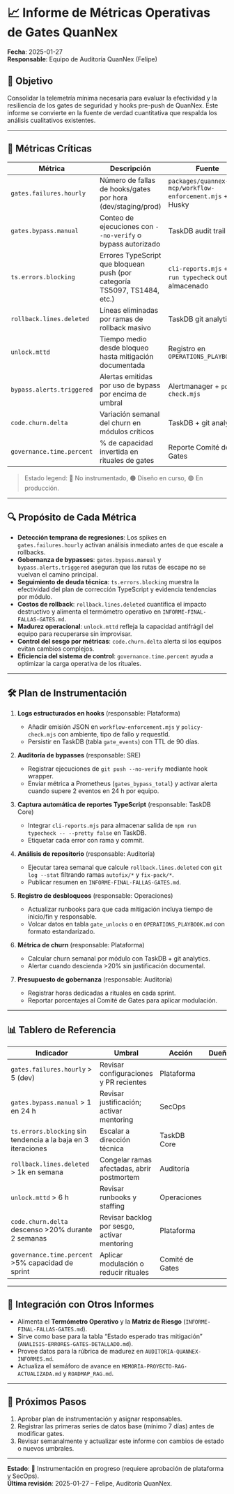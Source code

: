 # 📈 Informe de Métricas Operativas de Gates QuanNex

**Fecha**: 2025-01-27  
**Responsable**: Equipo de Auditoría QuanNex (Felipe)

## 🎯 Objetivo

Consolidar la telemetría mínima necesaria para evaluar la efectividad y la resiliencia de los gates de seguridad y hooks pre-push de QuanNex. Este informe se convierte en la fuente de verdad cuantitativa que respalda los análisis cualitativos existentes.

---

## 🧮 Métricas Críticas

| Métrica | Descripción | Fuente | Frecuencia | Responsable | Estado |
| --- | --- | --- | --- | --- | --- |
| `gates.failures.hourly` | Número de fallas de hooks/gates por hora (dev/staging/prod) | `packages/quannex-mcp/workflow-enforcement.mjs` + logs Husky | Cada 60 min | SRE QuanNex | 🔴 Instrumentar |
| `gates.bypass.manual` | Conteo de ejecuciones con `--no-verify` o bypass autorizado | TaskDB audit trail | Cada push | Equipo Plataforma | 🟠 Diseño en curso |
| `ts.errors.blocking` | Errores TypeScript que bloquean push (por categoría TS5097, TS1484, etc.) | `cli-reports.mjs` + `npm run typecheck` output almacenado | Diario | TaskDB Core | 🟠 Diseño en curso |
| `rollback.lines.deleted` | Líneas eliminadas por ramas de rollback masivo | TaskDB git analytics | Post-incident | Auditoría | 🟠 Diseño en curso |
| `unlock.mttd` | Tiempo medio desde bloqueo hasta mitigación documentada | Registro en `OPERATIONS_PLAYBOOK.md` | Mensual | Operaciones | 🔴 Instrumentar |
| `bypass.alerts.triggered` | Alertas emitidas por uso de bypass por encima de umbral | Alertmanager + `policy-check.mjs` | Cada evento | SecOps | 🔴 Instrumentar |
| `code.churn.delta` | Variación semanal del churn en módulos críticos | TaskDB + git analytics | Semanal | Plataforma | 🔴 Instrumentar |
| `governance.time.percent` | % de capacidad invertida en rituales de gates | Reporte Comité de Gates | Trimestral | Auditoría | 🔴 Instrumentar |

> Estado legend: 🔴 No instrumentado, 🟠 Diseño en curso, 🟢 En producción.

---

## 🔍 Propósito de Cada Métrica

- **Detección temprana de regresiones**: Los spikes en `gates.failures.hourly` activan análisis inmediato antes de que escale a rollbacks.
- **Gobernanza de bypasses**: `gates.bypass.manual` y `bypass.alerts.triggered` aseguran que las rutas de escape no se vuelvan el camino principal.
- **Seguimiento de deuda técnica**: `ts.errors.blocking` muestra la efectividad del plan de corrección TypeScript y evidencia tendencias por módulo.
- **Costos de rollback**: `rollback.lines.deleted` cuantifica el impacto destructivo y alimenta el termómetro operativo en `INFORME-FINAL-FALLAS-GATES.md`.
- **Madurez operacional**: `unlock.mttd` refleja la capacidad antifrágil del equipo para recuperarse sin improvisar.
- **Control del sesgo por métricas**: `code.churn.delta` alerta si los equipos evitan cambios complejos.
- **Eficiencia del sistema de control**: `governance.time.percent` ayuda a optimizar la carga operativa de los rituales.

---

## 🛠️ Plan de Instrumentación

1. **Logs estructurados en hooks** (responsable: Plataforma)  
   - Añadir emisión JSON en `workflow-enforcement.mjs` y `policy-check.mjs` con ambiente, tipo de fallo y requestId.  
   - Persistir en TaskDB (tabla `gate_events`) con TTL de 90 días.

2. **Auditoría de bypasses** (responsable: SRE)  
   - Registrar ejecuciones de `git push --no-verify` mediante hook wrapper.  
   - Enviar métrica a Prometheus (`gates_bypass_total`) y activar alerta cuando supere 2 eventos en 24 h por equipo.

3. **Captura automática de reportes TypeScript** (responsable: TaskDB Core)  
   - Integrar `cli-reports.mjs` para almacenar salida de `npm run typecheck -- --pretty false` en TaskDB.  
   - Etiquetar cada error con rama y commit.

4. **Análisis de repositorio** (responsable: Auditoría)  
   - Ejecutar tarea semanal que calcule `rollback.lines.deleted` con `git log --stat` filtrando ramas `autofix/*` y `fix-pack/*`.  
   - Publicar resumen en `INFORME-FINAL-FALLAS-GATES.md`.

5. **Registro de desbloqueos** (responsable: Operaciones)  
   - Actualizar runbooks para que cada mitigación incluya tiempo de inicio/fin y responsable.  
   - Volcar datos en tabla `gate_unlocks` o en `OPERATIONS_PLAYBOOK.md` con formato estandarizado.

6. **Métrica de churn** (responsable: Plataforma)  
   - Calcular churn semanal por módulo con TaskDB + git analytics.  
   - Alertar cuando descienda >20% sin justificación documental.

7. **Presupuesto de gobernanza** (responsable: Auditoría)  
   - Registrar horas dedicadas a rituales en cada sprint.  
   - Reportar porcentajes al Comité de Gates para aplicar modulación.

---

## 📊 Tablero de Referencia

| Indicador | Umbral | Acción | Dueño |
| --- | --- | --- | --- |
| `gates.failures.hourly` > 5 (dev) | Revisar configuraciones y PR recientes | Plataforma |
| `gates.bypass.manual` > 1 en 24 h | Revisar justificación; activar mentoring | SecOps |
| `ts.errors.blocking` sin tendencia a la baja en 3 iteraciones | Escalar a dirección técnica | TaskDB Core |
| `rollback.lines.deleted` > 1k en semana | Congelar ramas afectadas, abrir postmortem | Auditoría |
| `unlock.mttd` > 6 h | Revisar runbooks y staffing | Operaciones |
| `code.churn.delta` descenso >20% durante 2 semanas | Revisar backlog por sesgo, activar mentoring | Plataforma |
| `governance.time.percent` >5% capacidad de sprint | Aplicar modulación o reducir rituales | Comité de Gates |

---

## 🧭 Integración con Otros Informes

- Alimenta el **Termómetro Operativo** y la **Matriz de Riesgo** (`INFORME-FINAL-FALLAS-GATES.md`).
- Sirve como base para la tabla “Estado esperado tras mitigación” (`ANALISIS-ERRORES-GATES-DETALLADO.md`).
- Provee datos para la rúbrica de madurez en `AUDITORIA-QUANNEX-INFORMES.md`.
- Actualiza el semáforo de avance en `MEMORIA-PROYECTO-RAG-ACTUALIZADA.md` y `ROADMAP_RAG.md`.

---

## 📌 Próximos Pasos

1. Aprobar plan de instrumentación y asignar responsables.
2. Registrar las primeras series de datos base (mínimo 7 días) antes de modificar gates.
3. Revisar semanalmente y actualizar este informe con cambios de estado o nuevos umbrales.

---

**Estado**: 🚧 Instrumentación en progreso (requiere aprobación de plataforma y SecOps).  
**Última revisión**: 2025-01-27 – Felipe, Auditoría QuanNex.

